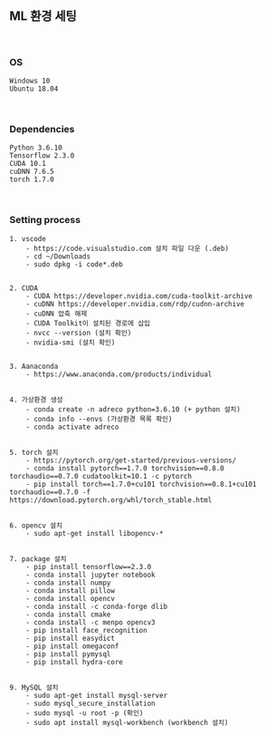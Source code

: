 ## ML 환경 세팅

<br>

### OS
    Windows 10
    Ubuntu 18.04

<br>

### Dependencies
    Python 3.6.10
    Tensorflow 2.3.0
    CUDA 10.1
    cuDNN 7.6.5
    torch 1.7.0

<br>

### Setting process
    1. vscode
        - https://code.visualstudio.com 설치 파일 다운 (.deb)
        - cd ~/Downloads
        - sudo dpkg -i code*.deb
     
     
    2. CUDA
        - CUDA https://developer.nvidia.com/cuda-toolkit-archive
        - cuDNN https://developer.nvidia.com/rdp/cudnn-archive
        - cuDNN 압축 해제
        - CUDA Toolkit이 설치된 경로에 삽입
        - nvcc --version (설치 확인)
        - nvidia-smi (설치 확인)
    
    
    3. Aanaconda
        - https://www.anaconda.com/products/individual
    
    
    4. 가상환경 생성
        - conda create -n adreco python=3.6.10 (+ python 설치)
        - conda info --envs (가상환경 목록 확인)
        - conda activate adreco
        
        
    5. torch 설치
        - https://pytorch.org/get-started/previous-versions/
        - conda install pytorch==1.7.0 torchvision==0.8.0 torchaudio==0.7.0 cudatoolkit=10.1 -c pytorch
        - pip install torch==1.7.0+cu101 torchvision==0.8.1+cu101 torchaudio==0.7.0 -f https://download.pytorch.org/whl/torch_stable.html
    
    
    6. opencv 설치
        - sudo apt-get install libopencv-*
    
    
    7. package 설치
        - pip install tensorflow==2.3.0
        - conda install jupyter notebook
        - conda install numpy
        - conda install pillow
        - conda install opencv
        - conda install -c conda-forge dlib
        - conda install cmake
        - conda install -c menpo opencv3
        - pip install face_recognition
        - pip install easydict
        - pip install omegaconf
        - pip install pymysql
        - pip install hydra-core


    9. MySQL 설치
        - sudo apt-get install mysql-server
        - sudo mysql_secure_installation
        - sudo mysql -u root -p (확인)
        - sudo apt install mysql-workbench (workbench 설치)
